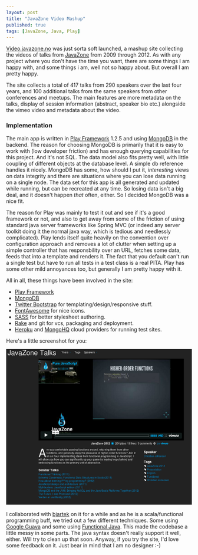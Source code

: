 ```yaml
---
layout: post
title: "JavaZone Video Mashup"
published: true
tags: [JavaZone, Java, Play]
---
```


[Video.javazone.no](http://video.javazone.no) was just sorta soft launched, a mashup site collecting the videos of talks from [JavaZone](http://www.javazone.no) from 2009 through 2012. As with any project where you don't have the time you want, there are some things I am happy with, and some things i am, well not so happy about. But overall I am pretty happy.

The site collects a total of 417 talks from 290 speakers over the last four years, and 100 additional talks from the same speakers from other conferences and meetups. The main features are more metadata on the talks, display of session information (abstract, speaker bio etc.) alongside the vimeo video and metadata about the video.

### Implementation

The main app is written in [Play Framework](http://playframework.org) 1.2.5 and using [MongoDB](http://www.mongodb.org/) in the backend. The reason for choosing MongoDB is primarily that it is easy to work with (low developer friction) and has enough querying capabilities for this project. And it's not SQL. The data model also fits pretty well, with little coupling of different objects at the database level. A simple db reference handles it nicely. MongoDB has some, how should I put it, _interesting_ views on data integrity and there are situations where you can lose data running on a single node. The data set for this app is all generated and updated while running, but can be recreated at any time. So losing data isn't a big deal, and it doesn't happen _that_ often, either. So I decided MongoDB was a nice fit.

The reason for Play was mainly to test it out and see if it's a good framework or not, and also to get away from some of the friction of using standard java server frameworks like Spring MVC (or indeed any server toolkit doing it the normal java way, which is tedious and needlessly complicated). Play lends itself quite heavily on the convention over configuration approach and removes a lot of clutter when setting up a simple controller that has responsbility over an URL, fetches some data, feeds that into a template and renders it. The fact that you default can't run a single test but have to run all tests in a test class is a real PITA. Play has some other mild annoyances too, but generally I am pretty happy with it.

All in all, these things have been involved in the site:

- [Play Framework](http://playframework.org)
- [MongoDB](http://www.mongodb.org/)
- [Twitter Bootstrap](http://twitter.github.com/bootstrap/) for templating/design/responsive stuff.
- [FontAwesome](http://fortawesome.github.com/Font-Awesome/) for nice icons.
- [SASS](http://sass-lang.com/) for better stylesheet authoring.
- [Rake](http://rake.rubyforge.org/) and git for vcs, packaging and deployment.
- [Heroku](http://heroku.com/) and [MongoHQ](https://www.mongohq.com/) cloud providers for running test sites.

Here's a little screenshot for you:

[![Video site screenshot](/images/videosite-screenshot.png)](http://video.javazone.no)

I collaborated with [bjartek](https://twitter.com/bjartek) on it for a while and as he is a scala/functional programming buff, we tried out a few different techniques. Some using [Google Guava](http://code.google.com/p/guava-libraries/) and some using [Functional Java](http://functionaljava.org/). This made the codebase a little messy in some parts. The java syntax doesn't really support it well, either. Will try to clean up that soon. Anyway, if you try the site, I'd love some feedback on it. Just bear in mind that I am no designer :-)
